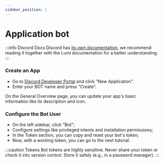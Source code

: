 ```yaml
---
sidebar_position: 1
---
```


# Application bot

:::info Discord Docs
Discord has [its own documentation](https://discord.com/developers/docs/intro), we recommend reading it together with the Lumi documentation for a better understanding.
:::

### Create an App

- Go to [Discord Developer Portal](https://discord.com/developers/applications) and click "New Application".
- Enter your BOT name and press "Create".

On the General Overview page, you can update your app's basic information like its description and icon.

### Configure the Bot User

- On the left sidebar, click "Bot";
- Configure settings like privileged intents and installation permissions;
- In the Token section, you can copy and reset your bot's token;
- Now, with a working token, you can go to the next tutorial.

:::caution Tokens
Bot tokens are highly sensitive. Never share your token or check it into version control. Store it safely (e.g., in a password manager).
:::